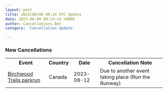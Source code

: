 ```yaml
---
layout: post
title: 2023/08/09 09:14 UTC Update
date: 2023-08-09 09:14:14 +0000
author: Cancellations Bot
category: 'Cancellation Update'

---
```


<h3>New Cancellations</h3>
<div class='hscrollable'>
<table style='width: 100%'>
    <tr>
        <th>Event</th>
        <th>Country</th>
        <th>Date</th>
        <th>Cancellation Note</th>
    </tr>
    <tr>
        <td><a href="https://www.parkrun.ca/birchwoodtrails">Birchwood Trails parkrun</a></td>
        <td>Canada</td>
        <td>2023-08-12</td>
        <td>Due to another event taking place (Run the Runway)</td>
    </tr>
</table>
</div>
